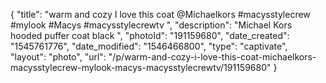 {
    "title": "warm and cozy I love this coat @Michaelkors #macysstylecrew #mylook  #Macys #macysstylecrewtv ",
    "description": "Michael Kors hooded puffer coat black ",
    "photoId": "191159680",
    "date_created": "1545761776",
    "date_modified": "1546466800",
    "type": "captivate",
    "layout": "photo",
    "url": "\/p\/warm-and-cozy-i-love-this-coat-michaelkors-macysstylecrew-mylook-macys-macysstylecrewtv\/191159680"
}